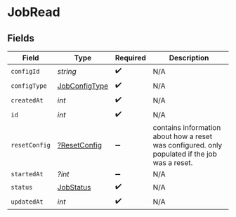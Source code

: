 # JobRead


## Fields

| Field                                                                                         | Type                                                                                          | Required                                                                                      | Description                                                                                   |
| --------------------------------------------------------------------------------------------- | --------------------------------------------------------------------------------------------- | --------------------------------------------------------------------------------------------- | --------------------------------------------------------------------------------------------- |
| `configId`                                                                                    | *string*                                                                                      | :heavy_check_mark:                                                                            | N/A                                                                                           |
| `configType`                                                                                  | [JobConfigType](../../models/shared/JobConfigType.md)                                         | :heavy_check_mark:                                                                            | N/A                                                                                           |
| `createdAt`                                                                                   | *int*                                                                                         | :heavy_check_mark:                                                                            | N/A                                                                                           |
| `id`                                                                                          | *int*                                                                                         | :heavy_check_mark:                                                                            | N/A                                                                                           |
| `resetConfig`                                                                                 | [?ResetConfig](../../models/shared/ResetConfig.md)                                            | :heavy_minus_sign:                                                                            | contains information about how a reset was configured. only populated if the job was a reset. |
| `startedAt`                                                                                   | *?int*                                                                                        | :heavy_minus_sign:                                                                            | N/A                                                                                           |
| `status`                                                                                      | [JobStatus](../../models/shared/JobStatus.md)                                                 | :heavy_check_mark:                                                                            | N/A                                                                                           |
| `updatedAt`                                                                                   | *int*                                                                                         | :heavy_check_mark:                                                                            | N/A                                                                                           |
